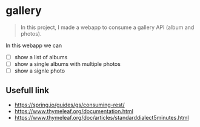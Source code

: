 # gallery

> In this project, I made a webapp to consume a gallery API (album and photos).

In this webapp we can
- [ ] show a list of albums
- [ ] show a single albums with multiple photos
- [ ] show a signle photo

## Usefull link
- https://spring.io/guides/gs/consuming-rest/
- https://www.thymeleaf.org/documentation.html
- https://www.thymeleaf.org/doc/articles/standarddialect5minutes.html


